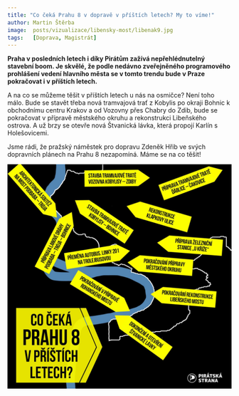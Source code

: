 ```yaml
---
title: "Co čeká Prahu 8 v dopravě v příštích letech? My to víme!"
author: Martin Štěrba
image:  posts/vizualizace/libensky-most/libenak9.jpg
tags:   [Doprava, Magistrát]
---
```


**Praha v posledních letech i díky Pirátům zažívá nepřehlédnutelný stavební boom. Je skvělé, že podle nedávno zveřejněného programového prohlášení vedení hlavního města se v tomto trendu bude v Praze pokračovat i v příštích letech.** 

A na co se můžeme těšit v příštích letech u nás na osmičce? Není toho málo. Bude se stavět třeba nová tramvajová trať z Kobylis po okraji Bohnic k obchodnímu centru Krakov a od Vozovny přes Chabry do Zdib, bude se pokračovat v přípravě městského okruhu a rekonstrukci Libeňského ostrova. A už brzy se otevře nová Štvanická lávka, která propojí Karlín s Holešovicemi.

Jsme rádi, že pražský náměstek pro dopravu Zdeněk Hřib ve svých dopravních plánech na Prahu 8 nezapomíná. Máme se na co těšit! 

![Co čeká Prahu 8 v příštích letech?](/assets/img/posts/doprava-praha8-prohlaseni2023.jpg)